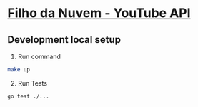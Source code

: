 # [Filho da Nuvem - YouTube API](https://www.youtube.com/watch?v=9BeFJuzg_yw)

## Development local setup

1. Run command
```sh
make up
```

2. Run Tests
```sh
go test ./...
```
